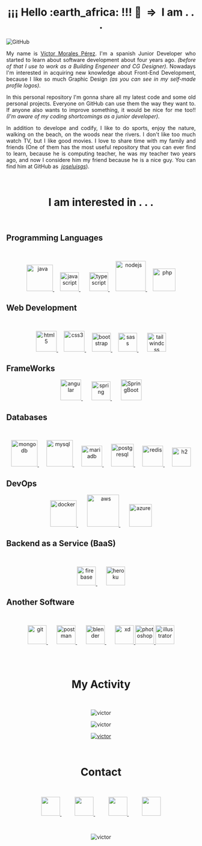 <h1 align="center">¡¡¡ Hello :earth_africa: !!! 👋 &nbsp;=> &nbsp;I am . . .</h1>

![GitHub](https://imgur.com/h3xpMSR.png) 

<p align="justify">My name is  <a href="https://www.linkedin.com/in/victormoralesperez" target="_blank">Víctor Morales Pérez</a>. I'm a spanish Junior Developer who started to learn about software development about four years ago. <em>(before of that I use to work as a Building Engeneer and CG Designer)</em>. Nowadays I'm interested in acquiring new knowledge about Front-End Development, because I like so much Graphic Design <em>(as you can see in my self-made profile logos)</em>.</p>
<p align="justify">In this personal repository I'm gonna share all my latest code and some old personal projects. Everyone on GitHub can use them the way they want to. If anyone also wants to improve something, it would be nice for me too!! <em>(I'm aware of my coding shortcomings as a junior developer)</em>. </p>
<p align="justify">In addition to develope and codify, I like to do sports, enjoy the nature, walking on the beach, on the woods near the rivers. I don't like too much watch TV, but I like good movies. I love to share time with my family and friends (One of them has the most useful repository that you can ever find to learn, because he is computing teacher, he was my teacher two years ago, and now I considere him my friend because he is a nice guy. You can find him at GitHub as &nbsp;<em><a href="https://github.com/joseluisgs" target="_blank">joseluisgs</a></em>).</p>
<br/>
<h1 align="center">I am interested in . . .</h1>
<br/>
<h2>Programming Languages</h2>
<br/>
<p align="center">
  <a href="https://www.java.com" target="_blank"> 
    <img src="https://cdn.jsdelivr.net/gh/devicons/devicon/icons/java/java-original.svg" alt="java" height="70"/> 
  </a> 
  &nbsp;&nbsp;&nbsp;
  <a href="https://developer.mozilla.org/en-US/docs/Web/JavaScript" target="_blank"> 
    <img src="https://cdn.jsdelivr.net/gh/devicons/devicon/icons/javascript/javascript-original.svg" alt="javascript" height="50"/> 
  </a> 
  &nbsp;&nbsp;&nbsp;&nbsp;&nbsp;
  <a href="https://www.typescriptlang.org/" target="_blank"> 
    <img src="https://cdn.jsdelivr.net/gh/devicons/devicon/icons/typescript/typescript-original.svg" alt="typescript" height="50"/> 
  </a> 
  &nbsp;&nbsp;&nbsp;
  <a href="https://nodejs.org" target="_blank"> 
    <img src="https://pluspng.com/img-png/nodejs-logo-png-node-js-development-296.png"  alt="nodejs" height="80"/> 
  </a> 
  &nbsp;&nbsp;&nbsp;
  <a href="https://www.php.net" target="_blank"> 
    <img src="https://cdn.jsdelivr.net/gh/devicons/devicon/icons/php/php-original.svg" alt="php" height="60"/> 
  </a> 
</p>
<h2>Web Development</h2>
<br/>
<p align="center">
  <a href="https://www.w3.org/html/" target="_blank"> 
    <img src="https://cdn.jsdelivr.net/gh/devicons/devicon/icons/html5/html5-original-wordmark.svg" alt="html5" height="55"/> 
  </a> 
  &nbsp;&nbsp;&nbsp;
  <a href="https://www.w3schools.com/css/" target="_blank"> 
    <img src="https://cdn.jsdelivr.net/gh/devicons/devicon/icons/css3/css3-original-wordmark.svg" alt="css3" height="55"/> 
  </a>
  &nbsp;&nbsp;&nbsp;
  <a href="https://getbootstrap.com" target="_blank"> 
    <img src="https://cdn.jsdelivr.net/gh/devicons/devicon/icons/bootstrap/bootstrap-original.svg" alt="bootstrap" height="50"/> 
  </a> 
  &nbsp;&nbsp;&nbsp;
  <a href="https://sass-lang.com" target="_blank"> 
    <img src="https://cdn.jsdelivr.net/gh/devicons/devicon/icons/sass/sass-original.svg" alt="sass" height="50"/> 
  </a> 
  &nbsp;&nbsp;&nbsp;&nbsp;&nbsp;
  <a href="https://tailwindcss.com" target="_blank"> 
    <img src="https://cdn.jsdelivr.net/gh/devicons/devicon/icons/tailwindcss/tailwindcss-plain.svg" alt="tailwindcss" height="50"/> 
  </a>
</p>
<h2>FrameWorks</h2>
<p align="center">
  <a href="https://angular.io" target="_blank"> 
    <img src="https://cdn.jsdelivr.net/gh/devicons/devicon/icons/angularjs/angularjs-original.svg" alt="angular" height="55"/>
  </a> 
  &nbsp;&nbsp;&nbsp;&nbsp;&nbsp;
  <a href="https://spring.io/" target="_blank">
    <img src="https://www.vectorlogo.zone/logos/springio/springio-icon.svg" alt="spring" height="50"/> 
  </a>
  &nbsp;&nbsp;&nbsp;&nbsp;&nbsp;
  <img src="https://miro.medium.com/max/300/1*J9d-VtiLfN9APIQgWTP9ow.png" alt="SpringBoot" height="55">
</p>
<h2>Databases</h2>
<br/>
<p align="center">
  <a href="https://www.mongodb.com/" target="_blank"> 
    <img src="https://cdn.jsdelivr.net/gh/devicons/devicon/icons/mongodb/mongodb-original-wordmark.svg" alt="mongodb" height="70"/> 
  </a>
  &nbsp;&nbsp;&nbsp;&nbsp;
  <a href="https://www.mysql.com/" target="_blank"> 
    <img src="https://cdn.jsdelivr.net/gh/devicons/devicon/icons/mysql/mysql-original-wordmark.svg" alt="mysql" height="70"/> 
  </a> 
  &nbsp;&nbsp;&nbsp;&nbsp;
  <a href="https://mariadb.org/" target="_blank"> 
    <img src="https://www.vectorlogo.zone/logos/mariadb/mariadb-icon.svg" alt="mariadb" height="55"/> 
  </a>
  &nbsp;&nbsp;&nbsp;&nbsp;
  <a href="https://www.postgresql.org" target="_blank"> 
    <img src="https://cdn.jsdelivr.net/gh/devicons/devicon/icons/postgresql/postgresql-original-wordmark.svg" alt="postgresql" height="60"/> 
  </a>
  &nbsp;&nbsp;&nbsp;&nbsp;
  <a href="https://redis.io" target="_blank"> 
    <img src="https://cdn.jsdelivr.net/gh/devicons/devicon/icons/redis/redis-original-wordmark.svg" alt="redis" height="55"/> 
  </a> 
  &nbsp;&nbsp;&nbsp;&nbsp;
  <a href="https://www.h2database.com/html/main.html" target="_blank"> 
    <img src="https://imgur.com/kTkGWiX.png" alt="h2" height="50"/> 
  </a> 
</p>
<h2>DevOps</h2>
<p align="center">
  <a href="https://www.docker.com/" target="_blank"> 
    <img src="https://cdn.jsdelivr.net/gh/devicons/devicon/icons/docker/docker-original-wordmark.svg" alt="docker" height="70"/> 
  </a> 
  &nbsp;&nbsp;&nbsp;&nbsp;&nbsp;
  <a href="https://aws.amazon.com" target="_blank"> 
    <img src="https://cdn.jsdelivr.net/gh/devicons/devicon/icons/amazonwebservices/amazonwebservices-original-wordmark.svg" alt="aws" height="85"/> 
  </a>
  &nbsp;&nbsp;&nbsp;&nbsp;&nbsp;
  <a href="https://azure.microsoft.com/en-in/" target="_blank"> 
    <img src="https://www.vectorlogo.zone/logos/microsoft_azure/microsoft_azure-icon.svg" alt="azure" height="60"/> 
  </a>
</p>
<h2>Backend as a Service (BaaS)</h2>
<br/>
<p align="center">
  <a href="https://firebase.google.com/" target="_blank"> 
    <img src="https://www.vectorlogo.zone/logos/firebase/firebase-icon.svg" alt="firebase" height="50"/> 
  </a>
  &nbsp;&nbsp;&nbsp;&nbsp;&nbsp;
  <a href="https://heroku.com" target="_blank"> 
    <img src="https://www.vectorlogo.zone/logos/heroku/heroku-icon.svg" alt="heroku" height="50"/> 
  </a>
</p>
<h2>Another Software</h2>
<br/>
<p align="center">
  <a href="https://git-scm.com/" target="_blank"> 
    <img src="https://www.vectorlogo.zone/logos/git-scm/git-scm-icon.svg" alt="git" height="50"/> 
  </a>
  &nbsp;&nbsp;&nbsp;&nbsp;&nbsp;
  <a href="https://postman.com" target="_blank"> 
    <img src="https://www.vectorlogo.zone/logos/getpostman/getpostman-icon.svg" alt="postman" height="50"/> 
  </a>
  &nbsp;&nbsp;&nbsp;&nbsp;&nbsp;
  <a href="https://www.blender.org/" target="_blank"> 
    <img src="https://download.blender.org/branding/community/blender_community_badge_white.svg" alt="blender" height="50"/> 
  </a> 
  &nbsp;&nbsp;&nbsp;&nbsp;&nbsp;
  <a href="https://www.adobe.com/products/xd.html" target="_blank"> 
    <img src="https://cdn.worldvectorlogo.com/logos/adobe-xd.svg" alt="xd" height="50"/> 
  </a>
  <a href="https://www.photoshop.com/en" target="_blank"> 
    <img src="https://imgur.com/55Cf42k.png" alt="photoshop" height="50"/> 
  </a> 
  <a href="https://www.adobe.com/in/products/illustrator.html" target="_blank"> 
    <img src="https://www.vectorlogo.zone/logos/adobe_illustrator/adobe_illustrator-icon.svg" alt="illustrator" height="50"/> 
  </a> 
</p>
<br/>
<br/>
<h1 align="center">My Activity</h1>
<br/>
<p align="center">
  <img src="https://github-readme-stats.vercel.app/api?username=VicTMPDev&show_icons=true&theme=vue-dark" alt="victor"/>
</p>
<p align="center">
  <img src="https://github-readme-stats.vercel.app/api/top-langs/?username=VicTMPDev&theme=vue-dark" alt="victor"/>
</p>
<p align="center">
<a href="https://github.com/ryo-ma/github-profile-trophy">
  <img src="https://github-profile-trophy.vercel.app/?username=VicTMPDev" alt="victor" />
</a> 
</p>
<br/>
<h1 align="center">Contact</h1>
<br/>
<p align="center">
  <a href="mailto:victor.mp.developer@gmail.com">
    <img src="https://imgur.com/UEvZREq.png" height="50">
  </a>
  &nbsp;&nbsp;&nbsp;&nbsp;&nbsp;&nbsp;&nbsp;&nbsp;
  <a href="https://www.youtube.com/channel/UCPqWCyzQhrjwwTFlYoFwxfg" target="_blank">
    <img src="https://imgur.com/i0tETDr.png" height="50">
  </a>
  &nbsp;&nbsp;&nbsp;&nbsp;&nbsp;&nbsp;&nbsp;&nbsp;
  <a href="https://www.linkedin.com/in/victormoralesperez" target="_blank">
    <img src="https://upload.wikimedia.org/wikipedia/commons/thumb/c/ca/LinkedIn_logo_initials.png/768px-LinkedIn_logo_initials.png" height="50">
  </a>
  &nbsp;&nbsp;&nbsp;&nbsp;&nbsp;&nbsp;&nbsp;&nbsp;
  <a href="https://twitter.com/VictorDevelop" target="_blank">
    <img src="https://cdn.jsdelivr.net/gh/devicons/devicon/icons/twitter/twitter-original.svg" height="50">
  </a>
</p>
<br/>
<p align="center"> <img src="https://komarev.com/ghpvc/?username=victor&label=Profile%20views&color=0e75b6&style=flat" alt="victor" /> </p>
